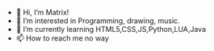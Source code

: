 - 👋 Hi, I’m Matrix!
- 👀 I’m interested in Programming, drawing, music.
- 🌱 I’m currently learning HTML5,CSS,JS,Python,LUA,Java
- 📫 How to reach me no way

<!---
popitka360/popitka360 is a ✨ special ✨ repository because its `README.md` (this file) appears on your GitHub profile.
You can click the Preview link to take a look at your changes.
--->
